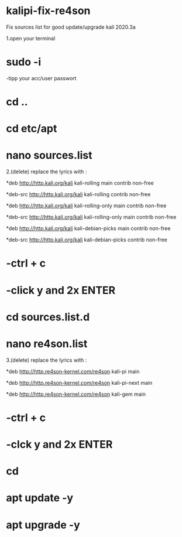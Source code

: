 # kalipi-fix-re4son
Fix sources list for good update/upgrade kali 2020.3a

1.open your terminal
  # sudo -i
-tipp your acc/user passwort
  # cd ..
  # cd etc/apt
  # nano sources.list
2.(delete) replace the lyrics  with :

*deb http://http.kali.org/kali kali-rolling main contrib non-free

*deb-src http://http.kali.org/kali kali-rolling contrib non-free

*deb http://http.kali.org/kali kali-rolling-only main contrib non-free

*deb-src http://http.kali.org/kali kali-rolling-only main contrib non-free

*deb http://http.kali.org/kali kali-debian-picks main contrib non-free

*deb-src http://http.kali.org/kali kali-debian-picks contrib non-free

   # -ctrl + c
   # -click y and 2x ENTER
  # cd sources.list.d
  # nano re4son.list
 3.(delete) replace the lyrics  with :
 
 *deb http://http.re4son-kernel.com/re4son kali-pi main 

 *deb http://http.re4son-kernel.com/re4son kali-pi-next main

 *deb http://http.re4son-kernel.com/re4son kali-gem main
 
   # -ctrl + c
   # -clck y and 2x ENTER
   
  # cd
  # apt update -y
  # apt upgrade -y
  
 
   
